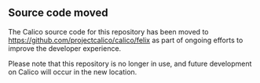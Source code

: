 ## Source code moved

The Calico source code for this repository has been moved to https://github.com/projectcalico/calico/felix as part of ongoing efforts to improve
the developer experience. 

Please note that this repository is no longer in use, and future development on Calico will occur in the new location.
